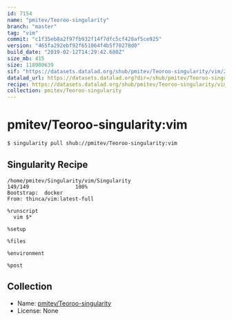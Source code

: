 ```yaml
---
id: 7154
name: "pmitev/Teoroo-singularity"
branch: "master"
tag: "vim"
commit: "c1f35eb8a2f97fb932f14f7dfc5cf420af5ce925"
version: "465fa292ebf92f651064f4b5f70278d0"
build_date: "2019-02-12T14:29:42.680Z"
size_mb: 415
size: 118980639
sif: "https://datasets.datalad.org/shub/pmitev/Teoroo-singularity/vim/2019-02-12-c1f35eb8-465fa292/465fa292ebf92f651064f4b5f70278d0.simg"
datalad_url: https://datasets.datalad.org?dir=/shub/pmitev/Teoroo-singularity/vim/2019-02-12-c1f35eb8-465fa292/
recipe: https://datasets.datalad.org/shub/pmitev/Teoroo-singularity/vim/2019-02-12-c1f35eb8-465fa292/Singularity
collection: pmitev/Teoroo-singularity
---
```


# pmitev/Teoroo-singularity:vim

```bash
$ singularity pull shub://pmitev/Teoroo-singularity:vim
```

## Singularity Recipe

```singularity
/home/pmitev/Singularity/vim/Singularity                                                                                                        149/149               100%
Bootstrap:  docker
From: thinca/vim:latest-full

%runscript
  vim $*

%setup

%files

%environment

%post
```

## Collection

 - Name: [pmitev/Teoroo-singularity](https://github.com/pmitev/Teoroo-singularity)
 - License: None

